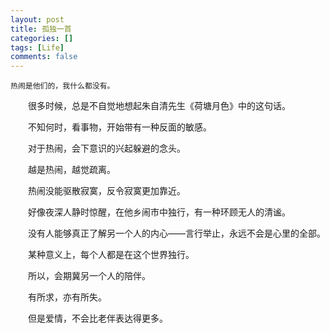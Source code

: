 ```yaml
---
layout: post
title: 孤独一首
categories: []
tags: [Life]
comments: false
---
```


    热闹是他们的，我什么都没有。

　　很多时候，总是不自觉地想起朱自清先生《荷塘月色》中的这句话。

　　不知何时，看事物，开始带有一种反面的敏感。

　　对于热闹，会下意识的兴起躲避的念头。

　　越是热闹，越觉疏离。

　　热闹没能驱散寂寞，反令寂寞更加靠近。

　　好像夜深人静时惊醒，在他乡闹市中独行，有一种环顾无人的清谧。

　　没有人能够真正了解另一个人的内心——言行举止，永远不会是心里的全部。

　　某种意义上，每个人都是在这个世界独行。

　　所以，会期冀另一个人的陪伴。

　　有所求，亦有所失。

　　但是爱情，不会比老伴表达得更多。




